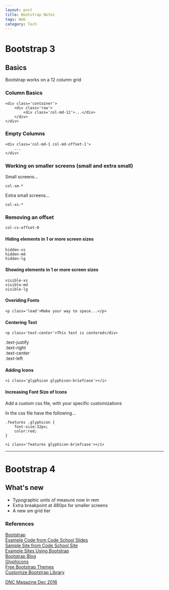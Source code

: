```yaml
---
layout: post
title: Bootstrap Notes
tags: Web
category: Tech
---
```


# Bootstrap 3 

## Basics 

Bootstrap works on a 12 column grid  

### Column Basics 

~~~
<div class='container'>
	<div class='row'>
		<div class='col-md-12'>...</div>
	</div>
</div>
~~~

### Empty Columns

~~~
<div class='col-md-1 col-md-offset-1'>
	...
</div>
~~~

### Working on smaller screens (small and extra small) 

Small screens...

~~~
col-sm-*
~~~

Extra small screens...

~~~
col-xs-*
~~~

### Removing an offset 

~~~
col-cs-offset-0
~~~

#### Hiding elements in 1 or more screen sizes 

~~~
hidden-xs
hidden-md
hidden-lg
~~~

#### Showing elements in 1 or more screen sizes 

~~~
visible-xs  
visible-md  
visible-lg  
~~~

#### Overiding Fonts 

~~~
<p class='lead'>Make your way to space...</p>
~~~

#### Centering Text 

~~~
<p class='text-center'>This text is centered</div>
~~~

.text-justify  
.text-right  
.text-center  
.text-left  

#### Adding Icons 

~~~
<i class='glyphicon glyphicon-briefcase'></i>
~~~

#### Increasing Font Size of Icons 

Add a custom css file, with your specific customizations

In the css file have the following...  
~~~
.features .glyphicon {
	font-size:32px;
	color:red;
}
~~~

~~~
<i class='features glyphicon-briefcase'></i>
~~~

----------------------------------------------------------------------------------------------------------------

# Bootstrap 4

## What's new

* Typographic units of measure now in rem  
* Extra breakpoint at 480px for smaller screens  
* A new sm grid tier   

### References 

[Bootstrap](http://getbootstrap.com/)  
[Example Code from Code School Slides](https://github.com/codeschool/BlastingOffWithBootstrapDemo)  
[Sample Site from Code School Site](http://codeschool.github.io/BlastingOffWithBootstrapDemo/)  
[Example Sites Using Bootstrap](http://expo.getbootstrap.com/)  
[Bootstrap Blog](http://blog.getbootstrap.com/)  
[Glyphicons](http://getbootstrap.com/components/#glyphicons)  
[Free Bootstrap Themes](http://startbootstrap.com/)  
[Customize Bootstrap Library](http://getbootstrap.com/customize/)  

[DNC Magazine Dec 2016](https://dncmagazine.blob.core.windows.net/edition27/DNCMag-Issue27.pdf)  
